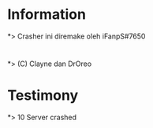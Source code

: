 # Information
*> Crasher ini diremake oleh iFanpS#7650
#
*> (C) Clayne dan DrOreo

# Testimony
*> 10 Server crashed
